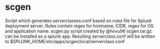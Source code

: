 # scgen
Script which generates serverclasses.conf based on rules file for Splunk deployment server. Rules contain regex for hostname, CIDR, regex for OS and application name. 
scgen.py script created by @hovu96 
scgen.tar.gz can be installed as a splunk app. 
Resulting serverclass.conf will be written to $SPLUNK_HOME/etc/apps/scgen/local/serverclass.conf



